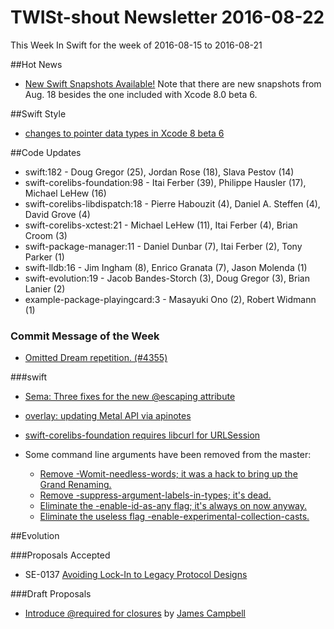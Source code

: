 # TWISt-shout Newsletter 2016-08-22
This Week In Swift for the week of 2016-08-15 to 2016-08-21

##Hot News

* [New Swift Snapshots Available!](https://lists.swift.org/pipermail/swift-users/Week-of-Mon-20160815/002943.html) Note that there are new snapshots from Aug. 18 besides the one included with Xcode 8.0 beta 6.

##Swift Style

* [changes to pointer data types in Xcode 8 beta 6](https://lists.swift.org/pipermail/swift-users/Week-of-Mon-20160815/002939.html)

##Code Updates

* swift:182 - Doug Gregor (25), Jordan Rose (18), Slava Pestov (14)
* swift-corelibs-foundation:98 - Itai Ferber (39), Philippe Hausler (17), Michael LeHew (16)
* swift-corelibs-libdispatch:18 - Pierre Habouzit (4), Daniel A. Steffen (4), David Grove (4)
* swift-corelibs-xctest:21 - Michael LeHew (11), Itai Ferber (4), Brian Croom (3)
* swift-package-manager:11 - Daniel Dunbar (7), Itai Ferber (2), Tony Parker (1)
* swift-lldb:16 - Jim Ingham (8), Enrico Granata (7), Jason Molenda (1)
* swift-evolution:19 - Jacob Bandes-Storch (3), Doug Gregor (3), Brian Lanier (2)
* example-package-playingcard:3 - Masayuki Ono (2), Robert Widmann (1)

### Commit Message of the Week

* [Omitted Dream repetition. (#4355)](https://github.com/apple/swift/commit/3735c914a441bd28484df1274f2d9974f4765dec)

###swift

* [Sema: Three fixes for the new @escaping attribute](https://github.com/apple/swift/commit/79a151257616978dc09e1f8e572f78cab6fe03fe)

* [overlay: updating Metal API via apinotes](https://github.com/apple/swift/commit/802a95384daa3963e69d7902f265cacd60dffc73)

* [swift-corelibs-foundation requires libcurl for URLSession](https://github.com/apple/swift/commit/e77f4ed8d9ec3428f4f4c7ce7df3ee09bd4bf921)

* Some command line arguments have been removed from the master:
  * [Remove -Womit-needless-words; it was a hack to bring up the Grand Renaming.](https://github.com/apple/swift/commit/fe7e78055915e617503c692f1e513fa513341023)
  * [Remove -suppress-argument-labels-in-types; it's dead.](https://github.com/apple/swift/commit/f9d109442a1def04b52625040313047f699d2bc8)
  * [Eliminate the -enable-id-as-any flag; it's always on now anyway.](https://github.com/apple/swift/commit/51529ae8880af6d111c216aa51abe7161adb374b)
  * [Eliminate the useless flag -enable-experimental-collection-casts.](https://github.com/apple/swift/commit/f99904ac667ee98df52b57a78b07494cba0e7135)

##Evolution

###Proposals Accepted

* SE-0137 [Avoiding Lock-In to Legacy	Protocol Designs](https://lists.swift.org/pipermail/swift-evolution/Week-of-Mon-20160815/026300.html)
  
###Draft Proposals

* [Introduce @required for closures](https://github.com/jcampbell05/swift-evolution/blob/87766e3cfb14a5b330d2c04a0531606c0149d879/proposals/0000-required-closures.md) by [James Campbell](mailto:james@supmenow.com)
